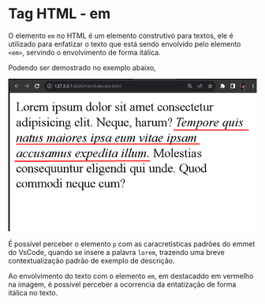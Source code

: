 # Tag HTML - em

O elemento `em` no HTML é um elemento construtivo para textos, ele é utilizado para enfatizar o texto que está sendo envolvido pelo elemento `<em>`, servindo o envolvimento de forma itálica.

Podendo ser demostrado no exemplo abaixo,

<div align="center">
  <img src="Screenshot_8.png">
</div>

É possível perceber o elemento `p` com as caracretisticas padrões do emmet do VsCode, quando se insere a palavra `lorem`, trazendo uma breve contextualização padrão de exemplo de descrição.

Ao envolvimento do texto com o elemento `em`, em destacaddo em vermelho na imagem, é possivel perceber a ocorrencia da entatização de forma itálica no texto.